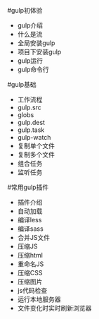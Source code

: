 #gulp初体验
* gulp介绍
* 什么是流
* 全局安装gulp
* 项目下安装gulp
* gulp运行
* gulp命令行

#gulp基础
* 工作流程
* gulp.src
* globs
* gulp.dest
* gulp.task
* gulp-watch
* 复制单个文件
* 复制多个文件
* 组合任务
* 监听任务

#常用gulp插件
* 插件介绍
* 自动加载
* 编译less 
* 编译sass 
* 合并JS文件 
* 压缩JS 
* 压缩html
* 重命名JS 
* 压缩CSS 
* 压缩图片 
* js代码检查
* 运行本地服务器 
* 文件变化时实时刷新浏览器 